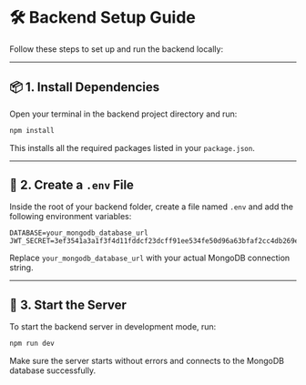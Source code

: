 # 🛠️ Backend Setup Guide

Follow these steps to set up and run the backend locally:

---

## 📦 1. Install Dependencies

Open your terminal in the backend project directory and run:

```bash
npm install
```

This installs all the required packages listed in your `package.json`.

---

## 🔐 2. Create a `.env` File

Inside the root of your backend folder, create a file named `.env` and add the following environment variables:

```env
DATABASE=your_mongodb_database_url
JWT_SECRET=3ef3541a3a1f3f4d11fddcf23dcff91ee534fe50d96a63bfaf2cc4db269ee1119390851c466002184345849982c203e9e622c51cc25ba8d35780f820e33413bc
```

Replace `your_mongodb_database_url` with your actual MongoDB connection string.

---

## 🚀 3. Start the Server

To start the backend server in development mode, run:

```bash
npm run dev
```

Make sure the server starts without errors and connects to the MongoDB database successfully.
